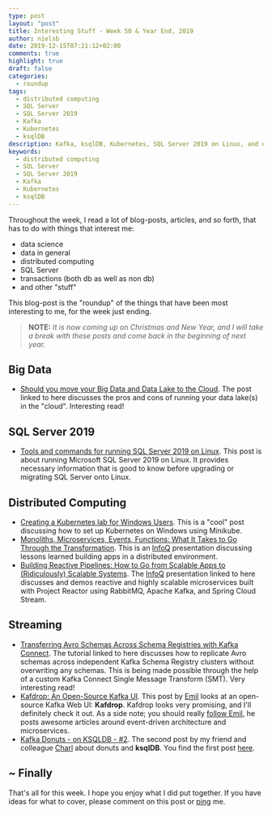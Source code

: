 ```yaml
---
type: post
layout: "post"
title: Interesting Stuff - Week 50 & Year End, 2019
author: nielsb
date: 2019-12-15T07:21:12+02:00
comments: true
highlight: true
draft: false
categories:
  - roundup
tags:
  - distributed computing
  - SQL Server
  - SQL Server 2019
  - Kafka
  - Kubernetes
  - ksqlDB
description: Kafka, ksqlDB, Kubernetes, SQL Server 2019 on Linux, and other interesting topics!
keywords:
  - distributed computing
  - SQL Server
  - SQL Server 2019
  - Kafka
  - Kubernetes
  - ksqlDB   
---
```


Throughout the week, I read a lot of blog-posts, articles, and so forth, that has to do with things that interest me:

* data science
* data in general
* distributed computing
* SQL Server
* transactions (both db as well as non db)
* and other "stuff"

This blog-post is the "roundup" of the things that have been most interesting to me, for the week just ending.

> **NOTE:** *It is now coming up on Christmas and New Year, and I will take a break with these posts and come back in the beginning of next year.*

<!--more-->

## Big Data

* [Should you move your Big Data and Data Lake to the Cloud][1]. The post linked to here discusses the pros and cons of running your data lake(s) in the "cloud". Interesting read!

## SQL Server 2019

* [Tools and commands for running SQL Server 2019 on Linux][2]. This post is about running Microsoft SQL Server 2019 on Linux. It provides necessary information that is good to know before upgrading or migrating SQL Server onto Linux.

## Distributed Computing

* [Creating a Kubernetes lab for Windows Users][3]. This is a "cool" post discussing how to set up Kubernetes on Windows using Minikube.
* [Monoliths, Microservices, Events, Functions: What It Takes to Go Through the Transformation][4]. This is an [InfoQ][iq] presentation discussing lessons learned building apps in a distributed environment.
* [Building Reactive Pipelines: How to Go from Scalable Apps to (Ridiculously) Scalable Systems][5]. The [InfoQ][iq] presentation linked to here discusses and demos reactive and highly scalable microservices built with Project Reactor using RabbitMQ, Apache Kafka, and Spring Cloud Stream.

## Streaming

* [Transferring Avro Schemas Across Schema Registries with Kafka Connect][6]. The tutorial linked to here discusses how to replicate Avro schemas across independent Kafka Schema Registry clusters without overwriting any schemas. This is being made possible through the help of a custom Kafka Connect Single Message Transform (SMT). Very interesting read!
* [Kafdrop: An Open-Source Kafka UI][7]. This post by [Emil][emilk] looks at an open-source Kafka Web UI: **Kafdrop**. Kafdrop looks very promising, and I'll definitely check it out. As a side note; you should really [follow Emil][8], he posts awesome articles around event-driven architecture and microservices.
* [Kafka Donuts - on KSQLDB - #2][9]. The second post by my friend and colleague [Charl][charl] about donuts and **ksqlDB**. You find the first post [here][10].

## ~ Finally

That's all for this week. I hope you enjoy what I did put together. If you have ideas for what to cover, please comment on this post or [ping][ma] me.

[ma]: mailto:niels.it.berglund@gmail.com
[mp]: https://blog.acolyer.org
[iq]: https://www.infoq.com/
[ew]: http://sqlonice.com/
[re]: http://blog.revolutionanalytics.com
[sqsk]: https://www.sqlskills.com
[mdaveyblog]: https://mdavey.wordpress.com/
[charlblog]: https://charlla.com/

[jovpop]: https://twitter.com/JovanPop_MSFT
[bobw]: https://twitter.com/bobwardms
[revod]: https://twitter.com/revodavid
[lonny]: https://twitter.com/sqL_handLe
[ewtw]: https://twitter.com/sqlOnIce
[buckw]: https://twitter.com/BuckWoodyMSFT
[mattw]: https://twitter.com/matthewwarren
[murba]: https://twitter.com/muratdemirbas
[daveda]: https://twitter.com/davidthecoder
[adcol]: https://twitter.com/adriancolyer
[jesrod]: https://twitter.com/jrdothoughts
[tomaz]: https://twitter.com/tomaz_tsql
[dataart]: https://twitter.com/dataartisans
[luis]: https://twitter.com/luis_de_sousa
[benstop]: https://twitter.com/benstopford
[conflu]: https://twitter.com/confluentinc
[tylert]: https://twitter.com/tyler_treat
[andrewng]: https://twitter.com/AndrewYNg
[lawr]: https://twitter.com/bytezn
[jue]: https://twitter.com/b0rk
[yan]: https://twitter.com/theburningmonk
[danny]: https://twitter.com/g9yuayon
[rmoff]: https://twitter.com/rmoff
[ryansw]: https://twitter.com/ryanswanstrom
[pabloc]: https://twitter.com/pabloc_ds
[mklep]: https://twitter.com/martinkl
[mdavey]: https://twitter.com/matt_davey
[jboner]: https://twitter.com/jboner
[joeduff]: https://twitter.com/funcOfJoe
[charl]: https://twitter.com/charllamprecht
[dbricks]: https://twitter.com/databricks
[adsit]: https://twitter.com/SitnikAdam
[vicky]: https://twitter.com/vickyharp
[dscentral]: https://twitter.com/DataScienceCtrl
[natemc]: https://twitter.com/natemcmaster
[ads]: https://twitter.com/azuredatastudio
[travw]: https://twitter.com/radtravis
[emilk]: https://twitter.com/IsTheArchitect


[1]: https://medium.com/adaltas/should-you-move-your-big-data-and-data-lake-to-the-cloud-c26f6e1975c0
[2]: https://cloudblogs.microsoft.com/sqlserver/2019/12/11/tools-and-commands-for-running-sql-server-2019-on-linux/
[3]: https://medium.com/swlh/running-a-kubernetes-lab-for-windows-users-7ba2400216ad?
[4]: https://www.infoq.com/presentations/building-microservices-events-functions/
[5]: https://www.infoq.com/presentations/spring-reactor-microservices/
[6]: https://www.confluent.io/blog/kafka-connect-tutorial-transfer-avro-schemas-across-schema-registry-clusters/
[7]: https://towardsdatascience.com/kafdrop-e869e5490d62
[8]: https://medium.com/@ekoutanov
[9]: https://charlla.com/kafka-donuts-on-ksqldb-2/
[10]: https://charlla.com/building-a-donut-shop-on-ksqldb/
